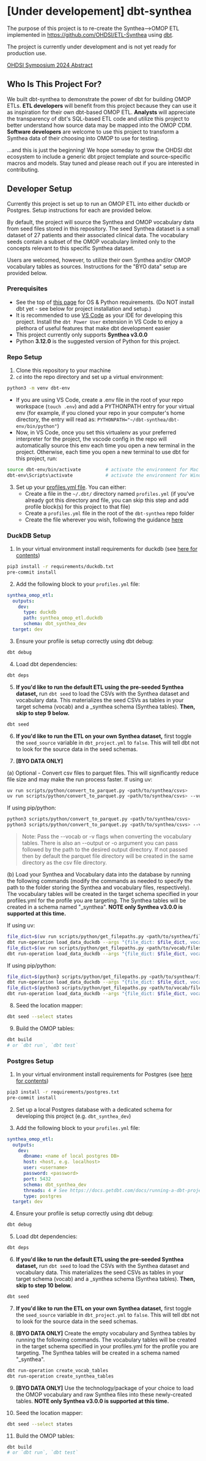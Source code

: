 # [Under developement] dbt-synthea
The purpose of this project is to re-create the Synthea-->OMOP ETL implemented in https://github.com/OHDSI/ETL-Synthea using [dbt](https://github.com/dbt-labs/dbt-core).

The project is currently under development and is not yet ready for production use.

[OHDSI Symposium 2024 Abstract](https://www.ohdsi.org/wp-content/uploads/2024/10/124-Sadowski-dbt-synthea-Abstract-Julien-Nakache.pdf)

## Who Is This Project For?

We built dbt-synthea to demonstrate the power of dbt for building OMOP ETLs.  **ETL developers** will benefit from this project because they can use it as inspiration for their own dbt-based OMOP ETL.  **Analysts** will appreciate the transparency of dbt's SQL-based ETL code and utilize this project to better understand how source data may be mapped into the OMOP CDM.  **Software developers** are welcome to use this project to transform a Synthea data of their choosing into OMOP to use for testing.

...and this is just the beginning!  We hope someday to grow the OHDSI dbt ecosystem to include a generic dbt project template and source-specific macros and models.  Stay tuned and please reach out if you are interested in contributing.

## Developer Setup

Currently this project is set up to run an OMOP ETL into either duckdb or Postgres.  Setup instructions for each are provided below.

By default, the project will source the Synthea and OMOP vocabulary data from seed files stored in this repository.  The seed Synthea dataset is a small dataset of 27 patients and their associated clinical data.  The vocabulary seeds contain a subset of the OMOP vocabulary limited only to the concepts relevant to this specific Synthea dataset.

Users are welcomed, however, to utilize their own Synthea and/or OMOP vocabulary tables as sources.  Instructions for the "BYO data" setup are provided below.

### Prerequisites
- See the top of [this page](https://docs.getdbt.com/docs/core/pip-install) for OS & Python requirements.  (Do NOT install dbt yet - see below for project installation and setup.)
- It is recommended to use [VS Code](https://code.visualstudio.com/) as your IDE for developing this project.  Install the `dbt Power User` extension in VS Code to enjoy a plethora of useful features that make dbt development easier
- This project currently only supports **Synthea v3.0.0**
- Python **3.12.0** is the suggested version of Python for this project.

### Repo Setup
 1. Clone this repository to your machine
 2. `cd` into the repo directory and set up a virtual environment:
 ```bash
 python3 -m venv dbt-env
 ```
 - If you are using VS Code, create a .env file in  the root of your repo workspace (`touch .env`) and add a PYTHONPATH entry for your virtual env (for example, if you cloned your repo in your computer's home directory, the entry will read as: `PYTHONPATH="~/dbt-synthea/dbt-env/bin/python"`)
 - Now, in VS Code, once you set this virtualenv as your preferred interpreter for the project, the vscode config in the repo will automatically source this env each time you open a new terminal in the project.  Otherwise, each time you open a new terminal to use dbt for this project, run:
```bash
source dbt-env/bin/activate         # activate the environment for Mac and Linux OR
dbt-env\Scripts\activate            # activate the environment for Windows
```
3. Set up your [profiles.yml file](https://docs.getdbt.com/docs/core/connect-data-platform/profiles.yml).  You can either:
   - Create a file in the `~/.dbt/` directory named `profiles.yml` (if you've already got this directory and file, you can skip this step and add profile block(s) for this project to that file)
   - Create a `profiles.yml` file in the root of the `dbt-synthea` repo folder
   - Create the file wherever you wish, following the guidance [here](https://docs.getdbt.com/docs/core/connect-data-platform/connection-profiles#advanced-customizing-a-profile-directory)

### DuckDB Setup
 1. In your virtual environment install requirements for duckdb (see [here for contents](./requirements/duckdb.in))
```bash
pip3 install -r requirements/duckdb.txt
pre-commit install
```

 2. Add the following block to your `profiles.yml` file:
```yaml
synthea_omop_etl:
  outputs:
    dev:
      type: duckdb
      path: synthea_omop_etl.duckdb
      schema: dbt_synthea_dev
  target: dev
```

 3. Ensure your profile is setup correctly using dbt debug:
```bash
dbt debug
```

 4. Load dbt dependencies:
```bash
dbt deps
```

 5. **If you'd like to run the default ETL using the pre-seeded Synthea dataset,** run `dbt seed` to load the CSVs with the Synthea dataset and vocabulary data. This materializes the seed CSVs as tables in your target schema (vocab) and a _synthea schema (Synthea tables).  **Then, skip to step 9 below.**
```bash
dbt seed
```
 6. **If you'd like to run the ETL on your own Synthea dataset,** first toggle the `seed_source` variable in `dbt_project.yml` to `false`. This will tell dbt not to look for the source data in the seed schemas.
 
 7. **[BYO DATA ONLY]** 

 (a) Optional - Convert csv files to parquet files. This will significantly reduce file size and may make the run process faster.
 If using uv:
```bash
uv run scripts/python/convert_to_parquet.py <path/to/synthea/csvs>
uv run scripts/python/convert_to_parquet.py <path/to/synthea/csvs> --vocab
```

If using pip/python:
```bash
python3 scripts/python/convert_to_parquet.py <path/to/synthea/csvs>
python3 scripts/python/convert_to_parquet.py <path/to/synthea/csvs> --vocab
```

>Note: Pass the --vocab or -v flags when converting the vocabulary tables. There is also an --output or -o argument you can pass followed by the path to the desired output directory. If not passed then by default the parquet file directory will be created in the same directory as the csv file directory.

 (b) Load your Synthea and Vocabulary data into the database by running the following commands (modify the commands as needed to specify the path to the folder storing the Synthea and vocabulary files, respectively).  The vocabulary tables will be created in the target schema specified in your profiles.yml for the profile you are targeting.  The Synthea tables will be created in a schema named "<target schema>_synthea".  **NOTE only Synthea v3.0.0 is supported at this time.**

 If using uv:
``` bash
file_dict=$(uv run scripts/python/get_filepaths.py <path/to/synthea/files>)
dbt run-operation load_data_duckdb --args "{file_dict: $file_dict, vocab_tables: false}"
file_dict=$(uv run scripts/python/get_filepaths.py <path/to/vocab/files>)
dbt run-operation load_data_duckdb --args "{file_dict: $file_dict, vocab_tables: true}"
```

If using pip/python:
``` bash
file_dict=$(python3 scripts/python/get_filepaths.py <path/to/synthea/files>)
dbt run-operation load_data_duckdb --args "{file_dict: $file_dict, vocab_tables: false}"
file_dict=$(python3 scripts/python/get_filepaths.py <path/to/vocab/files>)
dbt run-operation load_data_duckdb --args "{file_dict: $file_dict, vocab_tables: true}"
```

 8. Seed the location mapper:
```bash
dbt seed --select states
```

 9. Build the OMOP tables:
```bash
dbt build
# or `dbt run`, `dbt test`
```

### Postgres Setup
 1. In your virtual environment install requirements for Postgres (see [here for contents](./requirements/postgres.in))
```bash
pip3 install -r requirements/postgres.txt
pre-commit install
```
 2. Set up a local Postgres database with a dedicated schema for developing this project (e.g. `dbt_synthea_dev`)

 3. Add the following block to your `profiles.yml` file:
```yaml
synthea_omop_etl:
  outputs:
    dev:
      dbname: <name of local postgres DB>
      host: <host, e.g. localhost>
      user: <username>
      password: <password>
      port: 5432
      schema: dbt_synthea_dev
      threads: 4 # See https://docs.getdbt.com/docs/running-a-dbt-project/using-threads for more details
      type: postgres
  target: dev
```

 4. Ensure your profile is setup correctly using dbt debug:
```bash
dbt debug
```

 5. Load dbt dependencies:
```bash
dbt deps
```

 6. **If you'd like to run the default ETL using the pre-seeded Synthea dataset,** run `dbt seed` to load the CSVs with the Synthea dataset and vocabulary data. This materializes the seed CSVs as tables in your target schema (vocab) and a _synthea schema (Synthea tables).  **Then, skip to step 10 below.**
```bash
dbt seed
```
 
 7. **If you'd like to run the ETL on your own Synthea dataset,** first toggle the `seed_source` variable in `dbt_project.yml` to `false`. This will tell dbt not to look for the source data in the seed schemas.
 
 8. **[BYO DATA ONLY]** Create the empty vocabulary and Synthea tables by running the following commands.  The vocabulary tables will be created in the target schema specified in your profiles.yml for the profile you are targeting.  The Synthea tables will be created in a schema named "<target schema>_synthea".
``` bash
dbt run-operation create_vocab_tables
dbt run-operation create_synthea_tables
```

 9. **[BYO DATA ONLY]** Use the technology/package of your choice to load the OMOP vocabulary and raw Synthea files into these newly-created tables. **NOTE only Synthea v3.0.0 is supported at this time.**

 10. Seed the location mapper:
```bash
dbt seed --select states
```

 11. Build the OMOP tables:
```bash
dbt build
# or `dbt run`, `dbt test`
```
